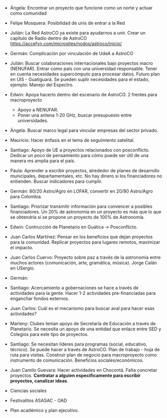 - Ángela: Encontrar un proyecto que funcione como un norte y actuar como comunidad
- Felipe Mosquera: Posibilidad de unis de entrar a la Red
- Julián: La Red AstroCO ya existe para ayudarnos a unir. Crear un capítulo de Radio dentro de AstroCO https://accefyn.com/microsites/nodos/astroco/inicio/ 
- Germán: Complicación por vinculación de UdeA a AstroCO
- Julián: Buscar colaboraciones internacionales bajo proyectos macro (NENUFAR). Entrar como país con una universidad responsable. Tener en cuenta necesidades supercómputo para procesar datos. Futuro plan en UIS - Guatiguará. Se pueden suplir necesidades para el estado, ejemplo: Manejo del Espectro.
- Edwin: Apoya hacerlo dentro del escenario de AstroCO. 2 frentes para macroproyecto
  - Apoyo a NENUFAR. 
  - Poner una antena 1-20 GHz, buscar presupuesto entre universidades.
- Ángela: Buscar marco legal para vincular empresas del sector privado.
- Mauricio: Hacer énfasis en el tema de seguimiento satelital.
- Santiago: Apoyo de UE a proyectos relacionados con posconflicto. Dedicar un poco de pensamiento para cómo puede ser útil de una manera ms amplia para el país.
- Paula: Aprender a escribir proyectos, alrededor de planes de desarrollo municipales, departamentales, etc. No hay dinero si los financiadores no entienden. Buscar indicadores para cumplir.
- Germán: 80/20 Astro/Agro en LOFAR, convertir en 20/80 Astro/Agro para Colombia. 
- Santiago: Priorizar transmitir información para convencer a posibles financiadores. Un 20% de astronomía en un proyecto es más que lo que se obtendría si se propone un proyecto de 100% de Astronomía.
- Edwin: Contrucción de Planetario en Guática -> Posconflicto.
- Juan Carlos Martínez: Pensar en los beneficios que dejan proyectos para la comunidad. Replicar proyectos para lugares remotos, maximizar el impacto. 
- Juan Carlos Cuervo: Proyecto sobre paz a través de la astronomía entre muchos actores (comunicación, arte, gramática, música). Jorge Calán en USergio.
- Germán:
- Santiago: Acercamiento a gobernaciones se hace a través de actividades para la gente. Hacer 1-2 actividades pre-financiadas para enganchar fondos externos.
- Juan Carlos: Cuál es el mecanismo para buscar aval para hacer esas actividades?
- Marleny: Clubes tenían apoyo de Secretaría de Educación a través de Planetario. Se necesita un apoyo de una entidad que enlace entre SED y Colegios para este tipo de proyectos.
- Santiago: Se necesitan líderes para programas (social, educativo, técnico). Se puede hacer a través de AstroCO. Plan de trabajo - hoja de ruta para visitas. Construir plan de negocio para macroproyecto como instrumento de comunicación. Beneficios sociales/económicos.
- Juan Camilo Guevara: Hacer actividades en Chocontá. Falta concretar proyectos. **Contratar a alguien específicamente para escribir proyectos, canalizar ideas**.


- Ciencias sociales
- Festivalitos ASASAC - OAD
- Plan académico y plan ejecutivo. 


